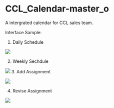 # CCL_Calendar-master_o


A intergrated calendar for CCL sales team.

Interface Sample:
1. Daily Schedule 

![](https://i.imgur.com/7FFfDuY.png)

2. Weekly Sechdule

![](https://i.imgur.com/xo8dH5R.png)
3. Add Assignment 

![](https://i.imgur.com/X5r06nJ.png)

4. Revise Assignment 

![](https://i.imgur.com/22t07UC.png)
